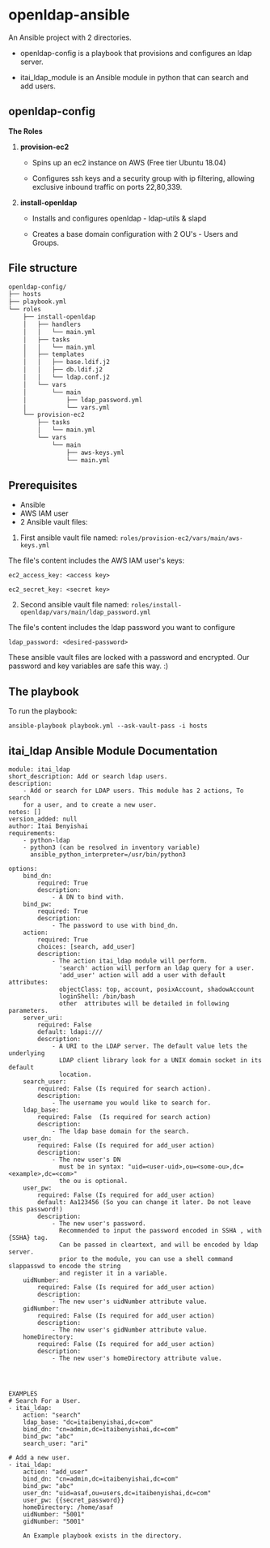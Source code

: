 # openldap-ansible
An Ansible project with 2 directories.

- openldap-config is a playbook that provisions and configures an ldap server.

- itai_ldap_module is an Ansible module in python that can search and add users.

## openldap-config

**The Roles**

1. **provision-ec2**

   - Spins up an ec2 instance on AWS (Free tier Ubuntu 18.04)
   
   - Configures ssh keys and a security group with ip filtering, allowing exclusive inbound traffic on ports 22,80,339.

2. **install-openldap**

   - Installs and configures openldap - ldap-utils & slapd
   
   - Creates a base domain configuration with 2 OU's - Users and Groups. 



## File structure
```bash
openldap-config/
├── hosts
├── playbook.yml
└── roles
    ├── install-openldap
    │   ├── handlers
    │   │   └── main.yml
    │   ├── tasks
    │   │   └── main.yml
    │   ├── templates
    │   │   ├── base.ldif.j2
    │   │   ├── db.ldif.j2
    │   │   └── ldap.conf.j2
    │   └── vars
    │       └── main
    │           ├── ldap_password.yml
    │           └── vars.yml
    └── provision-ec2
        ├── tasks
        │   └── main.yml
        └── vars
            └── main
                ├── aws-keys.yml
                └── main.yml
```

## Prerequisites
- Ansible
- AWS IAM user 
- 2 Ansible vault files:

1. First ansible vault file named:
`roles/provision-ec2/vars/main/aws-keys.yml`

The file's content includes the AWS IAM user's keys: 
 
`ec2_access_key: <access key>`

`ec2_secret_key: <secret key>`

2. Second ansible vault file named:
`roles/install-openldap/vars/main/ldap_password.yml`

The file's content includes the ldap password you want to configure

`ldap_password: <desired-password>`

These ansible vault files are locked with a password and encrypted.
Our password and key variables are safe this way. :)

## The playbook 

To run the playbook: 

`ansible-playbook playbook.yml --ask-vault-pass -i hosts`


## itai_ldap Ansible Module Documentation

``` 
module: itai_ldap
short_description: Add or search ldap users.
description:
    - Add or search for LDAP users. This module has 2 actions, To search
    for a user, and to create a new user.
notes: []
version_added: null
author: Itai Benyishai
requirements:
    - python-ldap
    - python3 (can be resolved in inventory variable) 
      ansible_python_interpreter=/usr/bin/python3

options:
    bind_dn:
        required: True
        description:
            - A DN to bind with.
    bind_pw:
        required: True
        description:
            - The password to use with bind_dn.
    action:
        required: True
        choices: [search, add_user]
        description:
            - The action itai_ldap module will perform.
              'search' action will perform an ldap query for a user.
              'add_user' action will add a user with default attributes:
              objectClass: top, account, posixAccount, shadowAccount
              loginShell: /bin/bash
              other  attributes will be detailed in following parameters.   
    server_uri:
        required: False
        default: ldapi:///
        description:
            - A URI to the LDAP server. The default value lets the underlying
              LDAP client library look for a UNIX domain socket in its default
              location.
    search_user:
        required: False (Is required for search action).
        description:
            - The username you would like to search for.
    ldap_base:
        required: False  (Is required for search action)
        description:
            - The ldap base domain for the search.
    user_dn:
        required: False (Is required for add_user action)
        description:
            - The new user's DN
              must be in syntax: "uid=<user-uid>,ou=<some-ou>,dc=<example>,dc=<com>"
              the ou is optional.
    user_pw:
        required: False (Is required for add_user action)
        default: Aa123456 (So you can change it later. Do not leave this password!)
        description:
            - The new user's password.
              Recommended to input the password encoded in SSHA , with {SSHA} tag.
              Can be passed in cleartext, and will be encoded by ldap server.
              prior to the module, you can use a shell command slappasswd to encode the string
              and register it in a variable.
    uidNumber:
        required: False (Is required for add_user action)
        description:
            - The new user's uidNumber attribute value.
    gidNumber:
        required: False (Is required for add_user action)
        description:
            - The new user's gidNumber attribute value.
    homeDirectory:
        required: False (Is required for add_user action)
        description:
            - The new user's homeDirectory attribute value.
              



EXAMPLES
# Search For a User.
- itai_ldap:
    action: "search"
    ldap_base: "dc=itaibenyishai,dc=com"
    bind_dn: "cn=admin,dc=itaibenyishai,dc=com"
    bind_pw: "abc"
    search_user: "ari"
  
# Add a new user.
- itai_ldap:
    action: "add_user"
    bind_dn: "cn=admin,dc=itaibenyishai,dc=com"
    bind_pw: "abc"
    user_dn: "uid=asaf,ou=users,dc=itaibenyishai,dc=com"
    user_pw: {{secret_password}}
    homeDirectory: /home/asaf
    uidNumber: "5001"
    gidNumber: "5001"
    
    An Example playbook exists in the directory.




```
